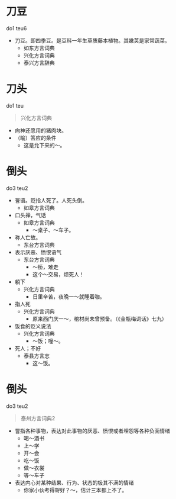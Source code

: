 # 刀豆
do1 teu6
+ 刀豆。即四季豆。是豆科一年生草质藤本植物。其嫩荚是家常蔬菜。
  * 如东方言词典
  * 兴化方言词典
  * 泰兴方言辞典

# 刀头
do1 teu
> 兴化方言词典
- 向神还愿用的猪肉块。
- （喻）答应的条件
  - 这是允下来的～。

# 倒头
do3 teu2
+ 詈语。贬指人死了。人死头倒。
  * 如皋方言词典
+ 口头禅，气话
  * 如皋方言词典
    - ～桌子、～车子。
+ 称人亡故。
  * 东台方言词典
+ 表示厌恶、愤恨语气
  * 东台方言词典
    - ～桥，难走
    - 这个～交易，烦死人！
+ 躺下
  * 兴化方言词典
    - 日里辛苦，夜晚一～就睡着咖。
+ 指人死
  * 兴化方言词典
    - 原来西门庆一～，棺材尚未曾预备。（《金瓶梅词话》七九）
+ 饭食的贬义说法
  * 兴化方言词典
    - ～饭；噇～。
+ 死人；不好
  * 泰县方言志
    - 这～饭。

# 倒头
do3 teu2
> 泰州方言词典2
- 詈指各种事物，表达对此事物的厌恶、愤恨或者埋怨等各种负面情绪
  - 喝～酒书
  - 上～学
  - 开～会
  - 吃～饭
  - 做～衣裳
  - 等～车子
- 表达内心对某种结果、行为、状态的极其不满的情绪
  - 你家小伙考得哿好？～，估计三本都上不了。
